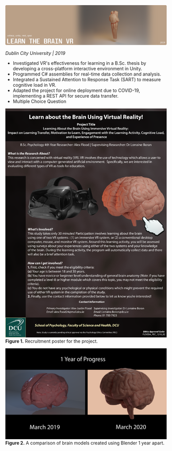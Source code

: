 ![Learn the Brain VR Cover Photo](../images/project%20covers/Learn%20the%20Brain%20VR.png)

*Dublin City University | 2019*

- Investigated VR's effectiveness for learning in a B.Sc. thesis by developing a cross-platform interactive environment in Unity.
- Programmed C# assemblies for real-time data collection and analysis.
- Integrated a Sustained Attention to Response Task (SART) to measure cognitive load in VR.
- Adapted the project for online deployment due to COVID-19, implementing a REST API for secure data transfer.
- Multiple Choice Question

![Recruitment Poster for the Project](../images/projects/Learn%20the%20Brain%20VR/Recruitment%20Poster.png)
**Figure 1.** Recruitment poster for the project.


![Figure depicting 1 year of 3D modelling progress by comparing my brain models](../images/projects/Learn%20the%20Brain%20VR/Brain%20Modelling%201%20Year%20of%20Progress.png)
**Figure 2.** A comparison of brain models created using Blender 1 year apart.